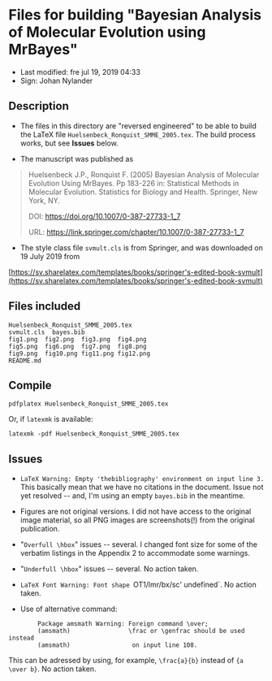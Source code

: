 # Files for building "Bayesian Analysis of Molecular Evolution using MrBayes"

- Last modified: fre jul 19, 2019  04:33
- Sign: Johan Nylander


## Description

* The files in this directory are "reversed engineered" to be able to build
the LaTeX file `Huelsenbeck_Ronquist_SMME_2005.tex`. The build process works, 
but see **Issues** below.

* The manuscript was published as

> Huelsenbeck J.P., Ronquist F. (2005) Bayesian Analysis of Molecular Evolution
> Using MrBayes. Pp 183-226 in: Statistical Methods in Molecular Evolution. Statistics
> for Biology and Health. Springer, New York, NY.
>
> DOI: <https://doi.org/10.1007/0-387-27733-1_7>
>
> URL: <https://link.springer.com/chapter/10.1007/0-387-27733-1_7>

* The style class file `svmult.cls` is from Springer, and was downloaded on 19 July 2019 from

[https://sv.sharelatex.com/templates/books/springer's-edited-book-svmult](https://sv.sharelatex.com/templates/books/springer's-edited-book-svmult)


## Files included 

    Huelsenbeck_Ronquist_SMME_2005.tex
    svmult.cls  bayes.bib
    fig1.png  fig2.png  fig3.png  fig4.png
    fig5.png  fig6.png  fig7.png  fig8.png
    fig9.png  fig10.png fig11.png fig12.png
    README.md

## Compile

    pdfplatex Huelsenbeck_Ronquist_SMME_2005.tex

Or, if `latexmk` is available:

    latexmk -pdf Huelsenbeck_Ronquist_SMME_2005.tex


## Issues

- `LaTeX Warning: Empty 'thebibliography' environment on input line 3.`
  This basically mean that we have no citations in the document.
  Issue not yet resolved -- and, I'm using an empty `bayes.bib` in the meantime.

- Figures are not original versions.
  I did not have access to the original image material, so all PNG images
  are screenshots(!) from the original publication.

- "`Overfull \hbox`" issues -- several.
  I changed font size for some of the verbatim listings in the Appendix 2 to
  accommodate some warnings.

- "`Underfull \hbox`" issues -- several.
  No action taken.

- `LaTeX Font Warning: Font shape `OT1/lmr/bx/sc' undefined`.
  No action taken.

- Use of alternative command:
```
        Package amsmath Warning: Foreign command \over;
        (amsmath)                \frac or \genfrac should be used instead
        (amsmath)                 on input line 108.
```
  This can be adressed by using, for example, `\frac{a}{b}` instead of `{a \over b}`.
  No action taken.
    
